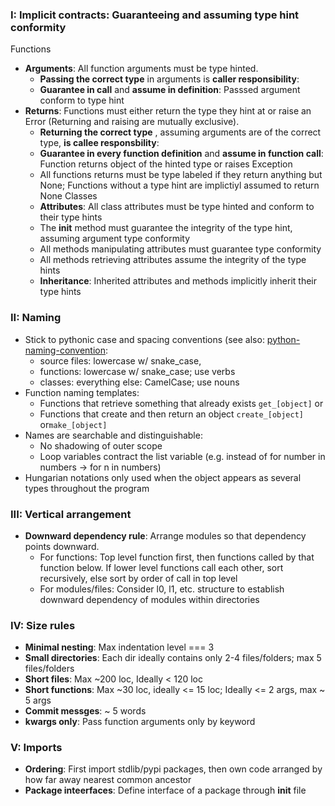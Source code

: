### I: Implicit contracts: Guaranteeing and assuming type hint conformity

Functions
- **Arguments**: All function arguments must be type hinted.
     - **Passing the correct type** in arguments is **caller responsibility**:
     - **Guarantee in call** and **assume in definition**: Passsed argument conform to type hint
- **Returns**: Functions must either return the type they hint at or raise an Error (Returning and raising are mutually exclusive). 
     - **Returning the correct type** , assuming arguments are of the correct type, **is callee responsbility**: 
    - **Guarantee in every function definition** and **assume in function call**: Function returns object of the hinted type or raises Exception
    - All functions returns must be type labeled if they return anything but None; Functions without a type hint are implictiyl assumed to return None
Classes
   - **Attributes**: All class attributes must be type hinted and conform to their type hints
   	- The __init__ method must guarantee the integrity of the type hint, assuming argument type conformity
   	- All methods manipulating attributes must guarantee type conformity
   	- All methods retrieving attributes assume the integrity of the type hints
   - **Inheritance**: Inherited attributes and methods implicitly inherit their type hints

### II: Naming

- Stick to pythonic case and spacing conventions (see also: [python-naming-convention](https://github.com/naming-convention/naming-convention-guides/tree/master/python):
  - source files: lowercase w/ snake_case, 
  - functions:  lowercase w/ snake_case; use verbs
  - classes: everything else: CamelCase; use nouns
- Function naming templates:
	- Functions that retrieve something that already exists `get_[object]` or
 	- Functions that create and then return an object `create_[object]` or`make_[object]`
- Names are searchable and distinguishable:
	- No shadowing of outer scope
 	- Loop variables contract the list variable (e.g. instead of for number in numbers -> for n in numbers)
- Hungarian notations only used when the object appears as several types throughout the program


### III: Vertical arrangement

- **Downward dependency rule**: Arrange modules so that dependency points downward.
	- For functions: Top level function first, then functions called by that function below. If lower level functions call each other, sort recursively, else sort by order of call in top level
	- For modules/files: Consider l0, l1, etc. structure to establish downward dependency of modules within directories

### IV: Size rules

- **Minimal nesting**: Max indentation level === 3 
- **Small directories**: Each dir ideally contains only 2-4 files/folders; max 5 files/folders
- **Short files**: Max ~200 loc, Ideally < 120 loc
- **Short functions**: Max ~30 loc, ideally <= 15 loc; Ideally <= 2 args, max ~ 5 args
- **Commit messges**: ~ 5 words
- **kwargs only**: Pass function arguments only by keyword

### V: Imports

- **Ordering**: First import stdlib/pypi packages, then own code arranged by how far away nearest common ancestor
- **Package inteerfaces**: Define interface of a package through __init__ file
